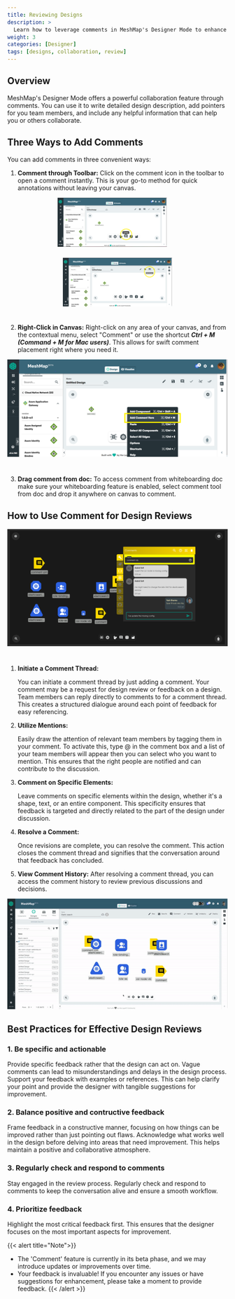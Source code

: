 ```yaml
---
title: Reviewing Designs
description: >
  Learn how to leverage comments in MeshMap's Designer Mode to enhance collaboration and streamline design reviews.
weight: 3
categories: [Designer]
tags: [designs, collaboration, review]
---
```


## Overview

MeshMap's Designer Mode offers a powerful collaboration feature through comments. You can use it to write detailed design description, add pointers for you team members, and include any helpful information that can help you or others collaborate.


## Three Ways to Add Comments

You can add comments in three convenient ways:

1. **Comment through Toolbar:**
   Click on the comment icon in the toolbar to open a comment instantly. This is your go-to method for quick annotations without leaving your canvas.
<div style="display: flex; flex-direction: column; align-items: center;">
  <img src="./Toolbar1.png" alt="Comment through toolbar (1)" width="250" style="margin-right: 25px; margin-bottom: 25px;"/>
  <img src="./Toolbar2.png" alt="Comment through toolbar (2)" width="250" style="margin-bottom: 25px;"/>
</div>

2. **Right-Click in Canvas:**
   Right-click on any area of your canvas, and from the contextual menu, select "Comment" or use the shortcut ***Ctrl + M (Command + M for Mac users)***. This allows for swift comment placement right where you need it.

<img src="./Right-click.png" alt="Comment by right-clicking" width="600" style="margin-bottom: 25px;">

3. **Drag comment from doc:**
   To access comment from whiteboarding doc make sure your whiteboarding feature is enabled, select comment tool from doc and drop it anywhere on canvas to comment.

## How to Use Comment for Design Reviews

<img src="./conversation-screenshot.png" alt="Design review inside comments in designer" width="600" style="margin-bottom: 25px;">

1. **Initiate a Comment Thread:**

     You can initiate a comment thread by just adding a comment. Your comment may be a request for design review or feedback on a design. Team members can reply directly to comments to for a comment thread. This creates a structured dialogue around each point of feedback for easy referencing. 

2. **Utilize Mentions:**

    Easily draw the attention of relevant team members by tagging them in your comment. To activate this, type @ in the comment box and a list of your team members will appear then you can select who you want to mention. This ensures that the right people are notified and can contribute to the discussion.

3. **Comment on Specific Elements:**

    Leave comments on specific elements within the design, whether it's a shape, text, or an entire component. This specificity ensures that feedback is targeted and directly related to the part of the design under discussion.
  
4. **Resolve a Comment:**

    Once revisions are complete, you can resolve the comment. This action closes the comment thread and signifies that the conversation around that feedback has concluded.

5. **View Comment History:**
   After resolving a comment thread, you can access the comment history to review previous discussions and decisions.

![Conversation inside comments in designer](./comments-conversation.gif)

## Best Practices for Effective Design Reviews

### 1. Be specific and actionable

Provide specific feedback rather that the design can act on. Vague comments can lead to misunderstandings and delays in the design process. Support your feedback with examples or references. This can help clarify your point and provide the designer with tangible suggestions for improvement.

### 2. Balance positive and contructive feedback

Frame feedback in a constructive manner, focusing on how things can be improved rather than just pointing out flaws. Acknowledge what works well in the design before delving into areas that need improvement. This helps maintain a positive and collaborative atmosphere.

### 3. Regularly check and respond to comments

Stay engaged in the review process. Regularly check and respond to comments to keep the conversation alive and ensure a smooth workflow.

### 4. Prioritize feedback

Highlight the most critical feedback first. This ensures that the designer focuses on the most important aspects for improvement.

{{< alert title="Note">}}
- The 'Comment' feature is currently in its beta phase, and we may introduce updates or improvements over time.
- Your feedback is invaluable! If you encounter any issues or have suggestions for enhancement, please take a moment to provide feedback.
{{< /alert >}}
